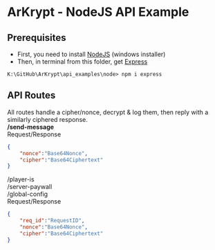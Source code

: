# ArKrypt - NodeJS API Example

## Prerequisites
- First, you need to install [NodeJS](https://nodejs.org/en/download/) (windows installer)
- Then, in terminal from this folder, get [Express](https://github.com/expressjs/express) 
```
K:\GitHub\ArKrypt\api_examples\node> npm i express
```

## API Routes
All routes handle a cipher/nonce, decrypt & log them, then reply with a similarly ciphered response.  
**/send-message**  
Request/Response
```json
{
    "nonce":"Base64Nonce",
    "cipher":"Base64Ciphertext"
}
```
/player-is  
/server-paywall  
/global-config  
Request/Response 
```json
{
    "req_id":"RequestID",
    "nonce":"Base64Nonce",
    "cipher":"Base64Ciphertext"
}
```
